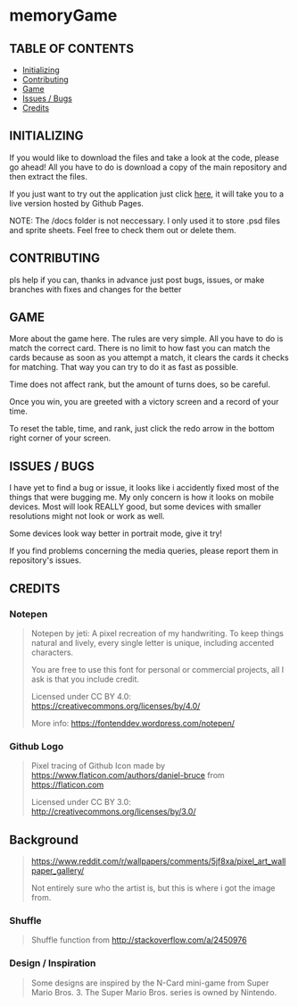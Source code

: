 # memoryGame

## TABLE OF CONTENTS
* [Initializing](#initializing)
* [Contributing](#contributing)
* [Game](#game)
* [Issues / Bugs](#issues--bugs)
* [Credits](#credits)

## INITIALIZING
If you would like to download the files and take a look at the code, please go ahead! All you have to do is download a copy of the main repository and then extract the files.

If you just want to try out the application just click [here](https://kingofcaves.github.io/memoryGame/), it will take you to a live version hosted by Github Pages.

NOTE: The /docs folder is not neccessary. I only used it to store .psd files and sprite sheets. Feel free to check them out or delete them.

## CONTRIBUTING
pls help
if you can, thanks in advance
just post bugs, issues, or make branches with fixes and changes for the better

## GAME
More about the game here. The rules are very simple. All you have to do is match the correct card. There is no limit to how fast you can match the cards because as soon as you attempt a match, it clears the cards it checks for matching. That way you can try to do it as fast as possible. 

Time does not affect rank, but the amount of turns does, so be careful.

Once you win, you are greeted with a victory screen and a record of your time.

To reset the table, time, and rank, just click the redo arrow in the bottom right corner of your screen.

## ISSUES / BUGS

I have yet to find a bug or issue, it looks like i accidently fixed most of the things that were bugging me. My only concern is how it looks on mobile devices. Most will look REALLY good, but some devices with smaller resolutions might not look or work as well. 

Some devices look way better in portrait mode, give it try!

If you find problems concerning the media queries, please report them in repository's issues.

## CREDITS

### Notepen
>Notepen by jeti: A pixel recreation of my handwriting. To keep things natural and lively, every single letter is unique, including
>accented characters.
>
>You are free to use this font for personal or commercial projects, all I ask is that you include credit.
>
>Licensed under CC BY 4.0: https://creativecommons.org/licenses/by/4.0/
>
>More info: https://fontenddev.wordpress.com/notepen/

### Github Logo
>Pixel tracing of Github Icon made by https://www.flaticon.com/authors/daniel-bruce from https://flaticon.com
>
>Licensed under CC BY 3.0: http://creativecommons.org/licenses/by/3.0/

## Background
>https://www.reddit.com/r/wallpapers/comments/5jf8xa/pixel_art_wallpaper_gallery/
>
>Not entirely sure who the artist is, but this is where i got the image from.

### Shuffle
>Shuffle function from http://stackoverflow.com/a/2450976

### Design / Inspiration
> Some designs are inspired by the N-Card mini-game from Super Mario Bros. 3. The Super Mario Bros. series is owned by 
> Nintendo.
